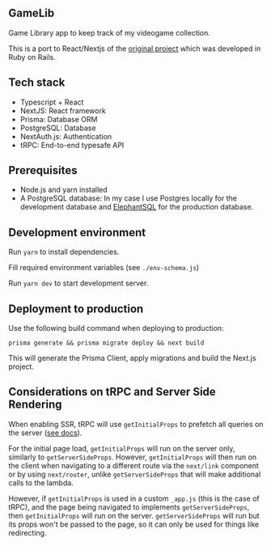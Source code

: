 ## GameLib

Game Library app to keep track of my videogame collection.

This is a port to React/Nextjs of the [original project](https://github.com/vgarmes/my-game-library) which was developed in Ruby on Rails.

## Tech stack

- Typescript + React
- NextJS: React framework
- Prisma: Database ORM
- PostgreSQL: Database
- NextAuth.js: Authentication
- tRPC: End-to-end typesafe API

## Prerequisites

- Node.js and yarn installed
- A PostgreSQL database: In my case I use Postgres locally for the development database and [ElephantSQL](https://www.elephantsql.com/) for the production database.

## Development environment

Run `yarn` to install dependencies.

Fill required environment variables (see `./env-schema.js`)

Run `yarn dev` to start development server.

## Deployment to production

Use the following build command when deploying to production:

`prisma generate && prisma migrate deploy && next build`

This will generate the Prisma Client, apply migrations and build the Next.js project.

## Considerations on tRPC and Server Side Rendering

When enabling SSR, tRPC will use `getInitialProps` to prefetch all queries on the server ([see docs](https://trpc.io/docs/v9/ssr#q-can-i-use-getserversideprops-andor-getstaticprops-while-using-ssr)).

For the initial page load, `getInitialProps` will run on the server only, similarly to `getServerSideProps`. However, `getInitialProps` will then run on the client when navigating to a different route via the `next/link` component or by using `next/router`, unlike `getServerSideProps` that will make additional calls to the lambda.

However, if `getInitialProps` is used in a custom `_app.js` (this is the case of tRPC), and the page being navigated to implements `getServerSideProps`, then `getInitialProps` will run on the server. `getServerSideProps` will run but its props won't be passed to the page, so it can only be used for things like redirecting.
